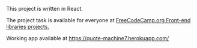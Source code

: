 This project is written in React. 

The project task is available for everyone at [FreeCodeCamp.org Front-end libraries projects.
](https://www.freecodecamp.org/learn/front-end-development-libraries/front-end-development-libraries-projects/build-a-random-quote-machine)

Working app available at https://quote-machine7.herokuapp.com/
